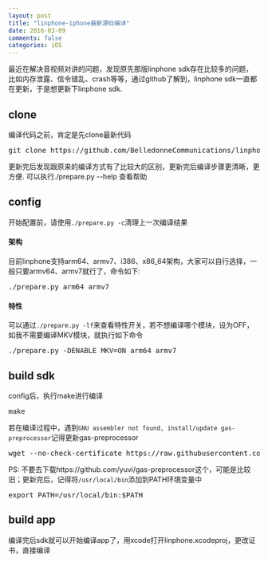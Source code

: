 ```yaml
---
layout: post
title: "linphone-iphone最新源码编译"
date: 2016-03-09
comments: false
categories: iOS
---
```


最近在解决音视频对讲的问题，发现原先那版linphone sdk存在比较多的问题，比如内存泄露、信令错乱、crash等等，通过github了解到，linphone sdk一直都在更新，于是想更新下linphone sdk. 

## clone
编译代码之前，肯定是先clone最新代码
<pre>
git clone https://github.com/BelledonneCommunications/linphone-iphone --recursive
</pre>
更新完后发现跟原来的编译方式有了比较大的区别，更新完后编译步骤更清晰，更方便. 可以执行./prepare.py --help 查看帮助

## config
开始配置前，请使用`./prepare.py -c`清理上一次编译结果

#### 架构

目前linphone支持arm64、armv7、i386、x86_64架构，大家可以自行选择，一般只要armv64、armv7就行了，命令如下:
<pre>
./prepare.py arm64 armv7
</pre>

#### 特性

可以通过`./prepare.py -lf`来查看特性开关，若不想编译哪个模块，设为OFF，如我不需要编译MKV模块，就执行如下命令
<pre>
./prepare.py -DENABLE_MKV=ON arm64 armv7
</pre>

## build sdk
config后，执行make进行编译
<pre>
make
</pre>
若在编译过程中，遇到`GNU assembler not found, install/update gas-preprocessor`记得更新gas-preprocessor
<pre>
wget --no-check-certificate https://raw.githubusercontent.com/FFmpeg/gas-preprocessor/master/gas-preprocessor.pl && chmod +x gas-preprocessor.pl && sudo mv gas-preprocessor.pl /usr/local/bin
</pre>
PS: 不要去下载https://github.com/yuvi/gas-preprocessor这个，可能是比较旧；更新完后，记得将`/usr/local/bin`添加到PATH环境变量中
<pre>
export PATH=/usr/local/bin:$PATH
</pre>

## build app
编译完后sdk就可以开始编译app了，用xcode打开linphone.xcodeproj，更改证书，直接编译



